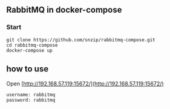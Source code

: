 ## RabbitMQ in docker-compose

### Start 

```
git clone https://github.com/snzip/rabbitmq-compose.git
cd rabbitmq-compose
docker-compose up

```

## how to use 

Open [http://192.168.57.119:15672/](http://192.168.57.119:15672/) 



```
username: rabbitmq
password: rabbitmq
```
